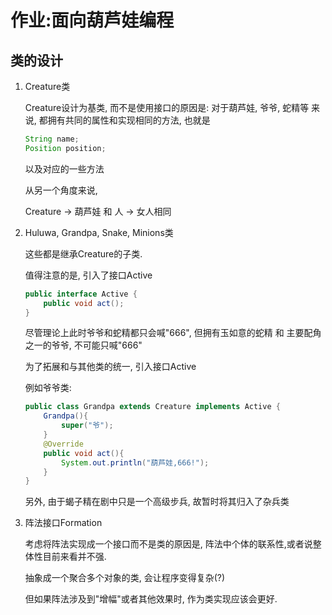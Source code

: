 # 作业:面向葫芦娃编程

## 类的设计

1. Creature类

   Creature设计为基类, 而不是使用接口的原因是: 对于葫芦娃, 爷爷, 蛇精等 来说, 都拥有共同的属性和实现相同的方法, 也就是

   ```java
   String name;
   Position position;
   ```

    以及对应的一些方法

   从另一个角度来说,

   Creature -> 葫芦娃  和  人 -> 女人相同

2. Huluwa, Grandpa, Snake, Minions类

   这些都是继承Creature的子类.

   值得注意的是, 引入了接口Active

   ```java
   public interface Active {
       public void act();
   }
   ```

   尽管理论上此时爷爷和蛇精都只会喊"666", 但拥有玉如意的蛇精 和 主要配角之一的爷爷, 不可能只喊"666"

   为了拓展和与其他类的统一, 引入接口Active

   例如爷爷类:

   ```java
   public class Grandpa extends Creature implements Active {
       Grandpa(){
           super("爷");
       }
       @Override
       public void act(){
           System.out.println("葫芦娃,666!");
       }
   }
   ```

   另外, 由于蝎子精在剧中只是一个高级步兵, 故暂时将其归入了杂兵类

3. 阵法接口Formation

   考虑将阵法实现成一个接口而不是类的原因是, 阵法中个体的联系性,或者说整体性目前来看并不强. 

    抽象成一个聚合多个对象的类, 会让程序变得复杂(?)

    但如果阵法涉及到"增幅"或者其他效果时, 作为类实现应该会更好.

